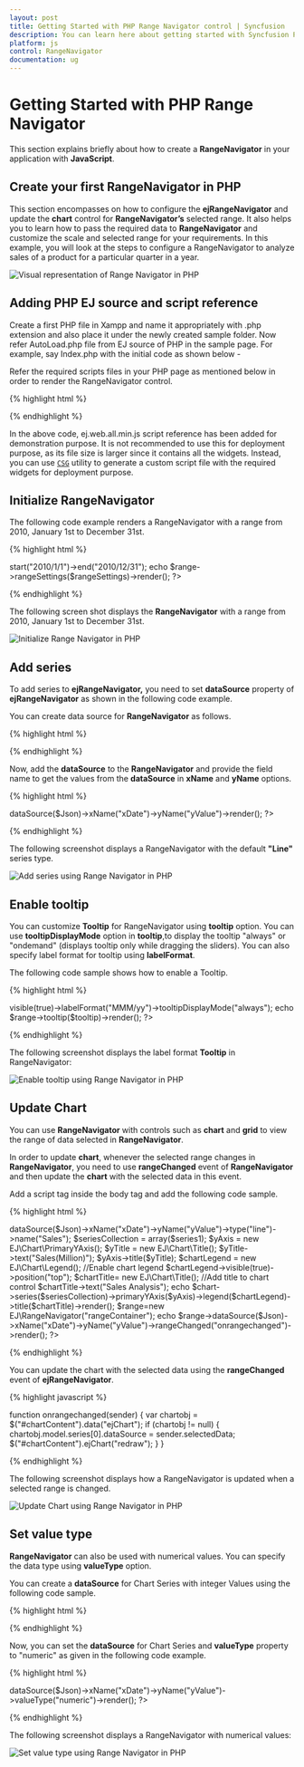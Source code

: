 ```yaml
---
layout: post
title: Getting Started with PHP Range Navigator control | Syncfusion
description: You can learn here about getting started with Syncfusion PHP Range Navigator control and more details.
platform: js
control: RangeNavigator
documentation: ug
---
```


# Getting Started with PHP Range Navigator

This section explains briefly about how to create a **RangeNavigator** in your application with **JavaScript**.

## Create your first RangeNavigator in PHP

This section encompasses on how to configure the **ejRangeNavigator** and update the **chart** control for **RangeNavigator’s** selected range. It also helps you to learn how to pass the required data to **RangeNavigator** and customize the scale and selected range for your requirements. In this example, you will look at the steps to configure a RangeNavigator to analyze sales of a product for a particular quarter in a year.



![Visual representation of Range Navigator in PHP](Getting-Started_images/Getting-Started_img1.png) 

## Adding PHP EJ source and script reference

Create a first PHP file in Xampp and name it appropriately with .php extension and also place it under the newly created sample folder. Now refer AutoLoad.php file from EJ source of PHP in the sample page. For example, say Index.php with the initial code as shown below -

Refer the required scripts files in your PHP page as mentioned below in order to render the RangeNavigator control.

{% highlight html %}

<!DOCTYPE html>
<html>
<head>
<!--  jquery script  -->
    <script type="text/javascript" src="//cdn.syncfusion.com/js/assets/external/jquery-3.0.0.min.js"></script>    
    <!-- Essential JS UI widget -->
    <script type="text/javascript" src="//cdn.syncfusion.com/14.3.0.49/js/web/ej.web.all.min.js"></script></head>
<body>
<!--Refer AutoLoad.php common source to render the control-->
   <?php
      require_once '../EJ/AutoLoad.php';
    ?>
</body>
</html>

{% endhighlight %}

In the above code, ej.web.all.min.js script reference has been added for demonstration purpose. It is not recommended to use this for deployment purpose, as its file size is larger since it contains all the widgets. Instead, you can use [`CSG`](https://csg.syncfusion.com/) utility to generate a custom script file with the required widgets for deployment purpose.

## Initialize RangeNavigator

The following code example renders a RangeNavigator with a range from 2010, January 1st to December 31st.

{% highlight html %}

<?php
    $range=new EJ\RangeNavigator("rangeContainer");
    $rangeSettings=new EJ\RangeNavigator\RangeSetting();
    $rangeSettings->start("2010/1/1")->end("2010/12/31"); 
	
    echo $range->rangeSettings($rangeSettings)->render();
    ?>

{% endhighlight %}

The following screen shot displays the **RangeNavigator** with a range from 2010, January 1st to December 31st.

![Initialize Range Navigator in PHP](Getting-Started_images/Getting-Started_img2.png) 


## Add series

To add series to **ejRangeNavigator,** you need to set **dataSource** property of **ejRangeNavigator** as shown in the following code example. 

You can create data source for **RangeNavigator** as follows.

{% highlight html %}

  <?php
	$Json = '[{ "xDate": "2011/0/1", "yValue": 10 },
                        { "xDate": "2011/2/1", "yValue": 5 },
                        { "xDate": "2011/4/1", "yValue": 15 },
                        { "xDate": "2011/6/1", "yValue": 25 },
                        { "xDate": "2011/8/1", "yValue": 10 },
                        { "xDate": "2011/10/1", "yValue": 5 },
                        { "xDate": "2011/12/1", "yValue": 15 }]';
						
	 $Json = json_decode($Json,true);
   ?>

{% endhighlight %}


Now, add the **dataSource** to the **RangeNavigator** and provide the field name to get the values from the **dataSource** in **xName** and **yName** options.

{% highlight html %}

   <?php
    $range=new EJ\RangeNavigator("rangeContainer");

    echo $range->dataSource($Json)->xName("xDate")->yName("yValue")->render();
    ?>

{% endhighlight %}


The following screenshot displays a RangeNavigator with the default **"Line"** series type.



![Add series using Range Navigator in PHP](Getting-Started_images/Getting-Started_img3.png) 

## Enable tooltip

You can customize **Tooltip** for RangeNavigator using **tooltip** option. You can use **tooltipDisplayMode** option in **tooltip**,to display the tooltip "always" or "ondemand" (displays tooltip only while dragging the sliders). You can also specify label format for tooltip using **labelFormat**.

The following code sample shows how to enable a Tooltip.

{% highlight html %}


  <?php
    $range=new EJ\RangeNavigator("rangeContainer");
	
     $tooltip=new EJ\RangeNavigator\TooltipSetting();
     $tooltip->visible(true)->labelFormat("MMM/yy")->tooltipDisplayMode("always");

    echo $range->tooltip($tooltip)->render();
    ?>


{% endhighlight %}

The following screenshot displays the label format **Tooltip** in RangeNavigator:

![Enable tooltip using Range Navigator in PHP](Getting-Started_images/Getting-Started_img4.png) 

## Update Chart

You can use **RangeNavigator** with controls such as **chart** and **grid** to view the range of data selected in **RangeNavigator**. 

In order to update **chart**, whenever the selected range changes in **RangeNavigator**, you need to use **rangeChanged** event of **RangeNavigator** and then update the **chart** with the selected data in this event. 

Add a script tag inside the body tag and add the following code sample. 


{% highlight html %}

  <?php
    $chart=new EJ\Chart("chartContainer");
   
    $series1->dataSource($Json)->xName("xDate")->yName("yValue")->type("line")->name("Sales");

    $seriesCollection = array($series1);

	$yAxis = new EJ\Chart\PrimaryYAxis();
	$yTitle = new EJ\Chart\Title();
               $yTitle->text("Sales(Million)");
	$yAxis->title($yTitle);
	$chartLegend = new EJ\Chart\Legend();
	
               //Enable chart legend
               $chartLegend->visible(true)->position("top");
	
	$chartTitle= new EJ\Chart\Title();
	//Add title to chart control
	$chartTitle->text("Sales Analysis");
	
    echo $chart->series($seriesCollection)->primaryYAxis($yAxis)->legend($chartLegend)->title($chartTitle)->render();
   
    $range=new EJ\RangeNavigator("rangeContainer");
	
    echo $range->dataSource($Json)->xName("xDate")->yName("yValue")->rangeChanged("onrangechanged")->render();
    ?>


{% endhighlight %}


You can update the chart with the selected data using the **rangeChanged** event of **ejRangeNavigator**.

{% highlight javascript %}

   function onrangechanged(sender) { 
    var chartobj = $("#chartContent").data("ejChart");
    if (chartobj != null) {
           chartobj.model.series[0].dataSource = sender.selectedData;
           $("#chartContent").ejChart("redraw");
       }
   }

{% endhighlight %}


The following screenshot displays how a RangeNavigator is updated when a selected range is changed.



![Update Chart using Range Navigator in PHP](Getting-Started_images/Getting-Started_img5.png) 

## Set value type

**RangeNavigator** can also be used with numerical values. You can specify the data type using **valueType** option. 

You can create a **dataSource** for Chart Series with integer Values using the following code sample.

{% highlight html %}

<?php
   
	$Json = '[{ "xDate": "0", "yValue": 10 },
                        { "xDate": "50", "yValue": 5 },
                        { "xDate": "100", "yValue": 15 },
                        { "xDate": "150", "yValue": 25 },
                        { "xDate": "200", "yValue": 10 },
                        { "xDate": "250", "yValue": 5 },
                        { "xDate": "300", "yValue": 15 }]';
						
	$Json = json_decode($Json,true);
    ?>


{% endhighlight %}

Now, you can set the **dataSource** for Chart Series and **valueType** property to "numeric" as given in the following code example.

{% highlight html %}

<?php
   
    $range=new EJ\RangeNavigator("rangeContainer");
	
    echo $range->dataSource($Json)->xName("xDate")->yName("yValue")->valueType("numeric")->render();
    ?>


{% endhighlight %}


The following screenshot displays a RangeNavigator with numerical values:



![Set value type using Range Navigator in PHP](Getting-Started_images/Getting-Started_img6.png) 

